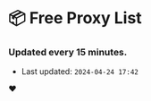 # :package: Free Proxy List
### Updated every 15 minutes.

- Last updated: `2024-04-24 17:42`

:heart:
